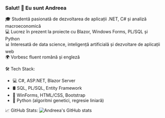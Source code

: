 ### Salut! 👋 Eu sunt Andreea

🎓 Studentă pasionată de dezvoltarea de aplicații .NET, C# și analiză macroeconomică  
💻 Lucrez în prezent la proiecte cu Blazor, Windows Forms, PL/SQL și Python  
📊 Interesată de data science, inteligență artificială și dezvoltare de aplicații web  
🌍 Vorbesc fluent română și engleză

🛠️ Tech Stack:
- 💻 C#, ASP.NET, Blazor Server
- 🛢️ SQL, PL/SQL, Entity Framework
- 🎨 WinForms, HTML/CSS, Bootstrap
- 🧠 Python (algoritmi genetici, regresie liniară)

📈 GitHub Stats:
![Andreea's GitHub stats](https://github-readme-stats.vercel.app/api?username=andreeas4&show_icons=true&theme=radical)
